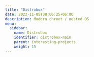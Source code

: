 ```yaml
---
title: "Distrobox"
date: 2023-11-05T08:06:25+06:00
description: Modern chroot / nested OS
menu:
  sidebar:
    name: Distrobox
    identifier: distrobox-main
    parent: interesting-projects
    weight: 15
---
```


